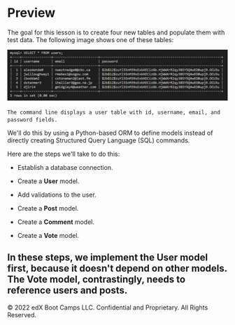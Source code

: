 # Preview

The goal for this lesson is to create four new tables and populate them with test data. The following image shows one of these tables:

![](../Images/300-mysql-table.png)

`The command line displays a user table with id, username, email, and password fields.`


We'll do this by using a Python-based ORM to define models instead of directly creating Structured Query Language (SQL) commands.

Here are the steps we'll take to do this:

* Establish a database connection.

* Create a **User** model.

* Add validations to the user.

* Create a **Post** model.

* Create a **Comment** model.

* Create a **Vote** model.

In these steps, we implement the **User** model first, because it doesn't depend on other models. The **Vote** model, contrastingly, needs to reference users and posts.
---
© 2022 edX Boot Camps LLC. Confidential and Proprietary. All Rights Reserved.
